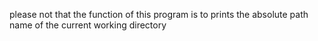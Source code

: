 please not that the function of this program is to prints the absolute path name of the current working directory

